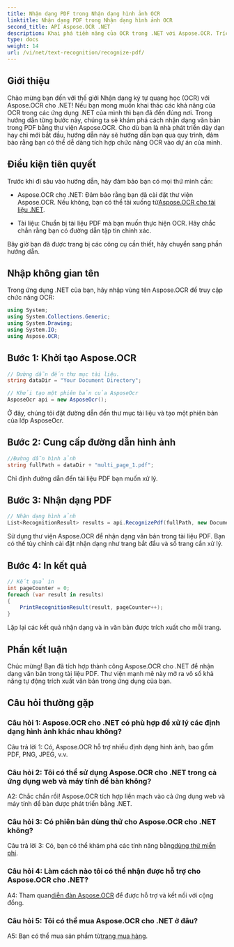 ```yaml
---
title: Nhận dạng PDF trong Nhận dạng hình ảnh OCR
linktitle: Nhận dạng PDF trong Nhận dạng hình ảnh OCR
second_title: API Aspose.OCR .NET
description: Khai phá tiềm năng của OCR trong .NET với Aspose.OCR. Trích xuất văn bản từ tệp PDF một cách dễ dàng. Tải xuống ngay để có trải nghiệm tích hợp liền mạch.
type: docs
weight: 14
url: /vi/net/text-recognition/recognize-pdf/
---
```

## Giới thiệu

Chào mừng bạn đến với thế giới Nhận dạng ký tự quang học (OCR) với Aspose.OCR cho .NET! Nếu bạn mong muốn khai thác các khả năng của OCR trong các ứng dụng .NET của mình thì bạn đã đến đúng nơi. Trong hướng dẫn từng bước này, chúng ta sẽ khám phá cách nhận dạng văn bản trong PDF bằng thư viện Aspose.OCR. Cho dù bạn là nhà phát triển dày dạn hay chỉ mới bắt đầu, hướng dẫn này sẽ hướng dẫn bạn qua quy trình, đảm bảo rằng bạn có thể dễ dàng tích hợp chức năng OCR vào dự án của mình.

## Điều kiện tiên quyết

Trước khi đi sâu vào hướng dẫn, hãy đảm bảo bạn có mọi thứ mình cần:

-  Aspose.OCR cho .NET: Đảm bảo rằng bạn đã cài đặt thư viện Aspose.OCR. Nếu không, bạn có thể tải xuống từ[Aspose.OCR cho tài liệu .NET](https://reference.aspose.com/ocr/net/).

- Tài liệu: Chuẩn bị tài liệu PDF mà bạn muốn thực hiện OCR. Hãy chắc chắn rằng bạn có đường dẫn tập tin chính xác.

Bây giờ bạn đã được trang bị các công cụ cần thiết, hãy chuyển sang phần hướng dẫn.

## Nhập không gian tên

Trong ứng dụng .NET của bạn, hãy nhập vùng tên Aspose.OCR để truy cập chức năng OCR:

```csharp
using System;
using System.Collections.Generic;
using System.Drawing;
using System.IO;
using Aspose.OCR;
```

## Bước 1: Khởi tạo Aspose.OCR

```csharp
// Đường dẫn đến thư mục tài liệu.
string dataDir = "Your Document Directory";

// Khởi tạo một phiên bản của AsposeOcr
AsposeOcr api = new AsposeOcr();
```

Ở đây, chúng tôi đặt đường dẫn đến thư mục tài liệu và tạo một phiên bản của lớp AsposeOcr.

## Bước 2: Cung cấp đường dẫn hình ảnh

```csharp
//Đường dẫn hình ảnh
string fullPath = dataDir + "multi_page_1.pdf";
```

Chỉ định đường dẫn đến tài liệu PDF bạn muốn xử lý.

## Bước 3: Nhận dạng PDF

```csharp
// Nhận dạng hình ảnh
List<RecognitionResult> results = api.RecognizePdf(fullPath, new DocumentRecognitionSettings { StartPage = 2, PagesNumber = 2 });
```

Sử dụng thư viện Aspose.OCR để nhận dạng văn bản trong tài liệu PDF. Bạn có thể tùy chỉnh cài đặt nhận dạng như trang bắt đầu và số trang cần xử lý.

## Bước 4: In kết quả

```csharp
// Kết quả in
int pageCounter = 0;
foreach (var result in results)
{
    PrintRecognitionResult(result, pageCounter++);
}
```

Lặp lại các kết quả nhận dạng và in văn bản được trích xuất cho mỗi trang.

## Phần kết luận

Chúc mừng! Bạn đã tích hợp thành công Aspose.OCR cho .NET để nhận dạng văn bản trong tài liệu PDF. Thư viện mạnh mẽ này mở ra vô số khả năng tự động trích xuất văn bản trong ứng dụng của bạn.

## Câu hỏi thường gặp

### Câu hỏi 1: Aspose.OCR cho .NET có phù hợp để xử lý các định dạng hình ảnh khác nhau không?

Câu trả lời 1: Có, Aspose.OCR hỗ trợ nhiều định dạng hình ảnh, bao gồm PDF, PNG, JPEG, v.v.

### Câu hỏi 2: Tôi có thể sử dụng Aspose.OCR cho .NET trong cả ứng dụng web và máy tính để bàn không?

A2: Chắc chắn rồi! Aspose.OCR tích hợp liền mạch vào cả ứng dụng web và máy tính để bàn được phát triển bằng .NET.

### Câu hỏi 3: Có phiên bản dùng thử cho Aspose.OCR cho .NET không?

 Câu trả lời 3: Có, bạn có thể khám phá các tính năng bằng[dùng thử miễn phí](https://releases.aspose.com/).

### Câu hỏi 4: Làm cách nào tôi có thể nhận được hỗ trợ cho Aspose.OCR cho .NET?

 A4: Tham quan[diễn đàn Aspose.OCR](https://forum.aspose.com/c/ocr/16) để được hỗ trợ và kết nối với cộng đồng.

### Câu hỏi 5: Tôi có thể mua Aspose.OCR cho .NET ở đâu?

 A5: Bạn có thể mua sản phẩm từ[trang mua hàng](https://purchase.aspose.com/buy).